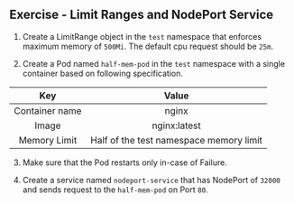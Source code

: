 
## Exercise - Limit Ranges and NodePort Service

1. Create a LimitRange object in the `test` namespace that enforces maximum memory of `500Mi`. The default cpu request should be `25m`.

2. Create a Pod named `half-mem-pod` in the `test` namespace with a single container based on following specification.

|     Key       |                   Value                   |
|:-------------:|:-----------------------------------------:|
| Container name|                 nginx                     |
|     Image     |              nginx:latest                 |
| Memory Limit  | Half of the test namespace memory limit   |

3. Make sure that the Pod restarts only in-case of Failure.

4. Create a service named `nodeport-service` that has NodePort of `32000` and sends request to the `half-mem-pod` on Port `80`.

